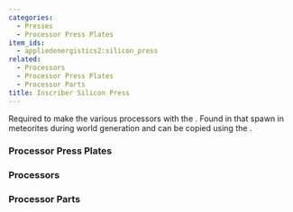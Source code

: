 ```yaml
---
categories:
  - Presses
  - Processor Press Plates
item_ids:
  - appliedenergistics2:silicon_press
related:
  - Processors
  - Processor Press Plates
  - Processor Parts
title: Inscriber Silicon Press
---
```


Required to make the various processors with the <ItemLink
id="appliedenergistics2:inscriber"/>. Found in <ItemLink
id="appliedenergistics2:sky_stone_chest"/> that spawn in meteorites
during world generation and can be copied using the <ItemLink
id="appliedenergistics2:inscriber"/>.

<RecipeFor id="appliedenergistics2:silicon_press"/>

### Processor Press Plates

<CategoryIndex category="Processor Press Plates" />

### Processors

<CategoryIndex category="Processors" />

### Processor Parts

<CategoryIndex category="Processor Parts" />
